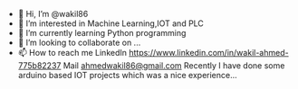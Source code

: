 - 👋 Hi, I’m @wakil86
- 👀 I’m interested in Machine Learning,IOT and PLC
- 🌱 I’m currently learning Python programming
- 💞️ I’m looking to collaborate on ...
- 📫 How to reach me LinkedIn https://www.linkedin.com/in/wakil-ahmed-775b82237
                     Mail ahmedwakil86@gmail.com
Recently I have done some arduino based IOT projects which was a nice experience...

<!---
wakil86/wakil86 is a ✨ special ✨ repository because its `README.md` (this file) appears on your GitHub profile.
You can click the Preview link to take a look at your changes.
--->
